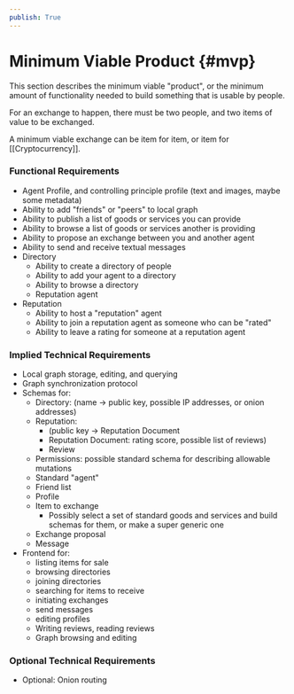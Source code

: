 ```yaml
---
publish: True
---
```


# Minimum Viable Product {#mvp}

This section describes the minimum viable "product", or the minimum amount of functionality needed to build something that is usable by people.

For an exchange to happen, there must be two people, and two items of value to be exchanged. 

A minimum viable exchange can be item for item, or item for [[Cryptocurrency]].

### Functional Requirements
- Agent Profile, and controlling principle profile (text and images, maybe some metadata)
- Ability to add "friends" or "peers" to local graph
- Ability to publish a list of goods or services you can provide
- Ability to browse a list of goods or services another is providing
- Ability to propose an exchange between you and another agent
- Ability to send and receive textual messages
- Directory
	- Ability to create a directory of people
	- Ability to add your agent to a directory
	- Ability to browse a directory
	- Reputation agent
- Reputation
	- Ability to host a "reputation" agent
	- Ability to join a reputation agent as someone who can be "rated"
	- Ability to leave a rating for someone at a reputation agent


### Implied Technical Requirements
- Local graph storage, editing, and querying
- Graph synchronization protocol 
- Schemas for:
	- Directory: (name -> public key, possible IP addresses, or onion addresses)
	- Reputation:
		-  (public key -> Reputation Document
		- Reputation Document: rating score, possible list of reviews)
		- Review
	- Permissions: possible standard schema for describing allowable mutations
	- Standard "agent"
	- Friend list
	- Profile
	- Item to exchange 
		- Possibly select a set of standard goods and services and build schemas for them, or make a super generic one
	- Exchange proposal
	- Message
- Frontend for:
	- listing items for sale
	- browsing directories
	- joining directories
	- searching for items to receive 
	- initiating exchanges
	- send messages
	- editing profiles
	- Writing reviews, reading reviews
	- Graph browsing and editing

### Optional Technical Requirements
- Optional: Onion routing




